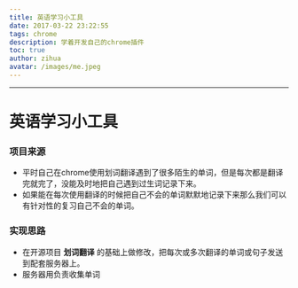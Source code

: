 ```yaml
---
title: 英语学习小工具
date: 2017-03-22 23:22:55
tags: chrome
description: 学着开发自己的chrome插件
toc: true
author: zihua
avatar: /images/me.jpeg
---
```


---
<!-- more -->

英语学习小工具
==========

### 项目来源
* 平时自己在chrome使用划词翻译遇到了很多陌生的单词，但是每次都是翻译完就完了，没能及时地把自己遇到过生词记录下来。
* 如果能在每次使用翻译的时候把自己不会的单词默默地记录下来那么我们可以有针对性的复习自己不会的单词。

### 实现思路
* 在开源项目 **划词翻译** 的基础上做修改，把每次或多次翻译的单词或句子发送到配套服务器上。
* 服务器用负责收集单词
